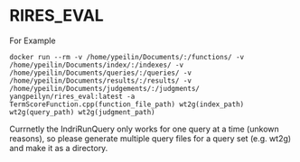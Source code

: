 # RIRES_EVAL

For Example


```
docker run --rm -v /home/ypeilin/Documents/:/functions/ -v /home/ypeilin/Documents/index/:/indexes/ -v /home/ypeilin/Documents/queries/:/queries/ -v /home/ypeilin/Documents/results/:/results/ -v /home/ypeilin/Documents/judgements/:/judgments/ yangpeilyn/rires_eval:latest -a TermScoreFunction.cpp(function_file_path) wt2g(index_path) wt2g(query_path) wt2g(judgment_path)
```


Currnetly the IndriRunQuery only works for one query at a time (unkown reasons), so please generate 
multiple query files for a query set (e.g. wt2g) and make it as a directory.
